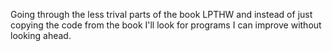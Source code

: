 Going through the less trival parts of the book LPTHW
and instead of just copying the code from the book 
I'll look for programs I can improve without looking ahead.

